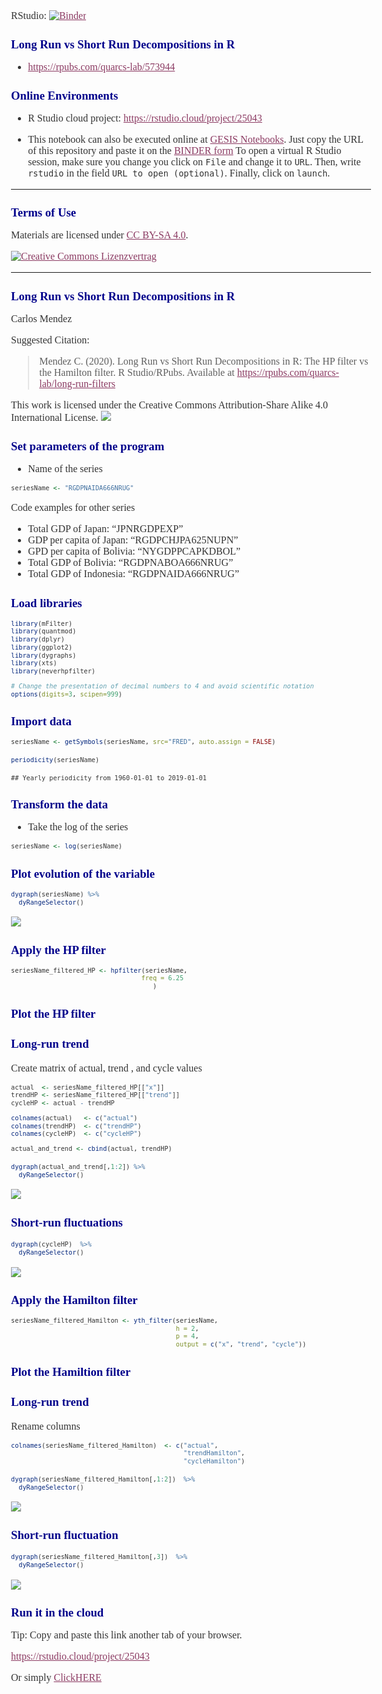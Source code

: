 RStudio: [![Binder](http://mybinder.org/badge_logo.svg)](http://mybinder.org/v2/gh/quarcs-lab/tutorial-long-run-filters/main?urlpath=rstudio)

# Long Run vs Short Run Decompositions in R

- https://rpubs.com/quarcs-lab/573944

## Online Environments

- R Studio cloud project: https://rstudio.cloud/project/25043

- This notebook can also be executed online at [GESIS Notebooks](https://notebooks.gesis.org). Just copy the URL of this repository and paste it on the [BINDER form](https://notebooks.gesis.org/binder/) To open a virtual R Studio session, make sure you change you click on `File` and change it to `URL`. Then, write `rstudio` in the field `URL to open (optional)`. Finally, click on `launch`.  

---

## Terms of Use

Materials are licensed under [CC BY-SA 4.0](http://creativecommons.org/licenses/by-sa/4.0/).

[![Creative Commons Lizenzvertrag](https://i.creativecommons.org/l/by-sa/4.0/88x31.png)](http://creativecommons.org/licenses/by-sa/4.0/)

---

Long Run vs Short Run Decompositions in R
================
Carlos Mendez

<style>
h1.title {font-size: 18pt; color: DarkBlue;}
body, h1, h2, h3, h4 {font-family: "Palatino", serif;}
body {font-size: 12pt;}
/* Headers */
h1,h2,h3,h4,h5,h6{font-size: 14pt; color: #00008B;}
body {color: #333333;}
a, a:hover {color: #8B3A62;}
pre {font-size: 12px;}
</style>

Suggested Citation:

> Mendez C. (2020). Long Run vs Short Run Decompositions in R: The HP
> filter vs the Hamilton filter. R Studio/RPubs. Available at
> <https://rpubs.com/quarcs-lab/long-run-filters>

This work is licensed under the Creative Commons Attribution-Share Alike
4.0 International License. ![](License.png)

# Set parameters of the program

  - Name of the series

<!-- end list -->

``` r
seriesName <- "RGDPNAIDA666NRUG"
```

Code examples for other series

  - Total GDP of Japan: “JPNRGDPEXP”
  - GDP per capita of Japan: “RGDPCHJPA625NUPN”
  - GPD per capita of Bolivia: “NYGDPPCAPKDBOL”
  - Total GDP of Bolivia: “RGDPNABOA666NRUG”
  - Total GDP of Indonesia: “RGDPNAIDA666NRUG”

# Load libraries

``` r
library(mFilter)
library(quantmod)
library(dplyr)
library(ggplot2)
library(dygraphs)
library(xts)
library(neverhpfilter)

# Change the presentation of decimal numbers to 4 and avoid scientific notation
options(digits=3, scipen=999)
```

# Import data

``` r
seriesName <- getSymbols(seriesName, src="FRED", auto.assign = FALSE)
```

``` r
periodicity(seriesName)
```

    ## Yearly periodicity from 1960-01-01 to 2019-01-01

# Transform the data

  - Take the log of the series

<!-- end list -->

``` r
seriesName <- log(seriesName)
```

# Plot evolution of the variable

``` r
dygraph(seriesName) %>%
  dyRangeSelector()
```

![](tutorial-long-run-filters_files/figure-gfm/unnamed-chunk-6-1.png)<!-- -->

# Apply the HP filter

``` r
seriesName_filtered_HP <- hpfilter(seriesName,
                                  freq = 6.25      
                                     )
```

## Plot the HP filter

### Long-run trend

Create matrix of actual, trend , and cycle values

``` r
actual  <- seriesName_filtered_HP[["x"]]
trendHP <- seriesName_filtered_HP[["trend"]]
cycleHP <- actual - trendHP

colnames(actual)   <- c("actual")
colnames(trendHP)  <- c("trendHP")
colnames(cycleHP)  <- c("cycleHP")

actual_and_trend <- cbind(actual, trendHP)
```

``` r
dygraph(actual_and_trend[,1:2]) %>%
  dyRangeSelector()
```

![](tutorial-long-run-filters_files/figure-gfm/unnamed-chunk-9-1.png)<!-- -->

### Short-run fluctuations

``` r
dygraph(cycleHP)  %>%
  dyRangeSelector()
```

![](tutorial-long-run-filters_files/figure-gfm/unnamed-chunk-10-1.png)<!-- -->

# Apply the Hamilton filter

``` r
seriesName_filtered_Hamilton <- yth_filter(seriesName,
                                           h = 2,
                                           p = 4,
                                           output = c("x", "trend", "cycle"))
```

## Plot the Hamiltion filter

### Long-run trend

Rename columns

``` r
colnames(seriesName_filtered_Hamilton)  <- c("actual",
                                             "trendHamilton",
                                             "cycleHamilton")
```

``` r
dygraph(seriesName_filtered_Hamilton[,1:2])  %>%
  dyRangeSelector()
```

![](tutorial-long-run-filters_files/figure-gfm/unnamed-chunk-13-1.png)<!-- -->

### Short-run fluctuation

``` r
dygraph(seriesName_filtered_Hamilton[,3])  %>%
  dyRangeSelector()
```

![](tutorial-long-run-filters_files/figure-gfm/unnamed-chunk-14-1.png)<!-- -->

# Run it in the cloud

Tip: Copy and paste this link another tab of your browser.

<https://rstudio.cloud/project/25043>

Or simply
<a href="https://rstudio.cloud/project/25043" target="_blank">ClickHERE</a>
